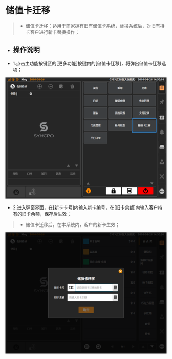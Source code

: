# 储值卡迁移    
> * 储值卡迁移：适用于商家拥有旧有储值卡系统，替换系统后，对旧有持卡客户进行新卡替换操作；  

* ## 操作说明
* 1.点击主功能按键区的[更多功能]按键内的[储值卡迁移]，将弹出储值卡迁移选项；    
  
![](储值卡迁移-1.png)
* 2.进入弹窗界面，在[新卡卡号]内输入新卡编号，在[旧卡余额]内输入客户持有的旧卡余额，保存后生效；  
> * 储值卡迁移后，在本系统内，客户的新卡生效；  
  
![![](储值卡迁移-2.png)](储值卡迁移-2.png)
